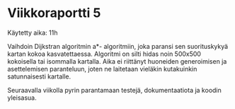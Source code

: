 # Viikkoraportti 5

Käytetty aika: 11h

Vaihdoin Dijkstran algoritmin a\*- algoritmiin, joka paransi sen suorituskykyä kartan kokoa kasvatettaessa. Algoritmi on silti hidas noin 500x500 kokoisella tai isommalla kartalla. Aika ei riittänyt huoneiden generoimisen ja asettelemisen paranteluun, joten ne laitetaan vieläkin kutakuinkin satunnaisesti kartalle.

Seuraavalla viikolla pyrin parantamaan testejä, dokumentaatiota ja koodin yleisasua.
